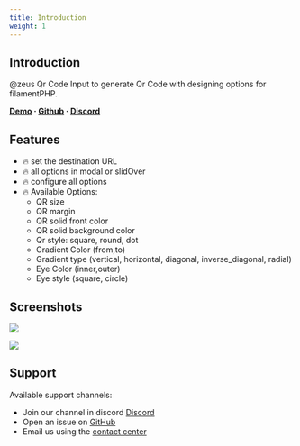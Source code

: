 ```yaml
---
title: Introduction
weight: 1
---
```


## Introduction
@zeus Qr Code Input to generate Qr Code with designing options for filamentPHP.

**[Demo](https://demo.larazeus.com/admin/components-demo/qr-code) · [Github](https://github.com/lara-zeus/qr) · [Discord](https://discord.com/channels/883083792112300104/1184785550964686919)**


## Features

- 🔥 set the destination URL
- 🔥 all options in modal or slidOver
- 🔥 configure all options
- 🔥 Available Options:
    - QR size
    - QR margin
    - QR solid front color
    - QR solid background color
    - Qr style: square, round, dot
    - Gradient Color (from,to)
    - Gradient type (vertical, horizontal, diagonal, inverse_diagonal, radial)
    - Eye Color (inner,outer)
    - Eye style (square, circle)

## Screenshots

![](https://larazeus.com/images/screenshots/qr/form-1.png)

![](https://larazeus.com/images/screenshots/qr/form-2.png)

## Support

Available support channels:

* Join our channel in discord [Discord](https://discord.com/channels/883083792112300104/1184785550964686919)
* Open an issue on [GitHub](https://github.com/lara-zeus/qr/issues)
* Email us using the [contact center](https://larazeus.com/contact-us)
